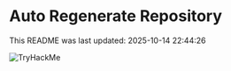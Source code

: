 # Auto Regenerate Repository

This README was last updated: 2025-10-14 22:44:26

 ![TryHackMe](https://tryhackme.com/badge/533634)
